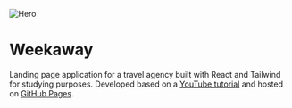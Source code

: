 ![Hero](.github/hero.png)

# Weekaway

Landing page application for a travel agency built with React and Tailwind for studying purposes. Developed based on a [YouTube tutorial](https://www.youtube.com/watch?v=UyYJjU4ZK0I) and hosted on [GitHub Pages](https://ddanielcruz.github.io/react-weekaway-ui/).
